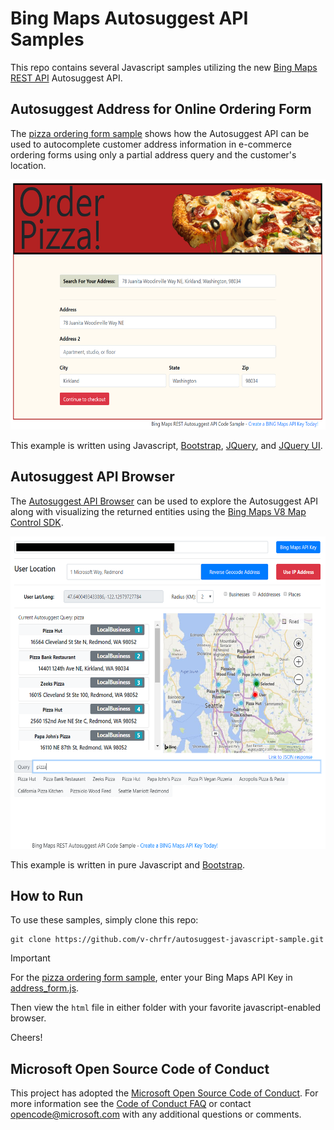 # Bing Maps Autosuggest API Samples

This repo contains several Javascript samples utilizing the new [Bing Maps REST API](https://msdn.microsoft.com/en-us/library/ff701713.aspx) Autosuggest API.

## Autosuggest Address for Online Ordering Form

The [pizza ordering form sample](pizza-ordering-form) shows how the Autosuggest API can be used to autocomplete customer address information in e-commerce ordering forms using only a partial address query and the customer's location.

<img src="media/pizza_sample.PNG" height="400">

This example is written using Javascript, [Bootstrap](http://getbootstrap.com/), [JQuery](https://jquery.com/), and [JQuery UI](https://jqueryui.com/autocomplete/).

## Autosuggest API Browser

The [Autosuggest API Browser](api-browser) can be used to explore the Autosuggest API along with visualizing the returned entities using the [Bing Maps V8 Map Control SDK](https://msdn.microsoft.com/en-us/library/mt712542.aspx).

<img src="media/autosuggest_tool_pic.PNG" height="500">

This example is written in pure Javascript and [Bootstrap](http://getbootstrap.com/).

## How to Run

To use these samples, simply clone this repo:

```console
git clone https://github.com/v-chrfr/autosuggest-javascript-sample.git
```

> [!IMPORTANT]
> For the [pizza ordering form sample](pizza-ordering-form), enter your Bing Maps API Key in [address_form.js](pizza-ordering-form/address_form.js).

Then view the `html` file in either folder with your favorite javascript-enabled browser.

Cheers!

## Microsoft Open Source Code of Conduct
This project has adopted the [Microsoft Open Source Code of Conduct](https://opensource.microsoft.com/codeofconduct/).
For more information see the [Code of Conduct FAQ](https://opensource.microsoft.com/codeofconduct/faq/) or contact [opencode@microsoft.com](mailto:opencode@microsoft.com) with any additional questions or comments.